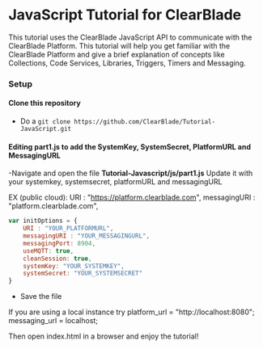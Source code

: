 # JavaScript Tutorial for ClearBlade

This tutorial uses the ClearBlade JavaScript API to communicate with the ClearBlade Platform. This tutorial will help you get familiar with the ClearBlade Platform and give a brief explanation of concepts like Collections, Code Services, Libraries, Triggers, Timers and Messaging.

### Setup

#### Clone this repository 

- Do a ``` git clone https://github.com/ClearBlade/Tutorial-JavaScript.git ```

#### Editing part1.js to add the SystemKey, SystemSecret, PlatformURL and MessagingURL

-Navigate and open the file **Tutorial-Javascript/js/part1.js**  Update it with your systemkey, systemsecret, platformURL and messagingURL

EX (public cloud): 
   URI : "https://platform.clearblade.com",
   messagingURI : "platform.clearblade.com",

```javascript 
var initOptions = {
	URI : "YOUR_PLATFORMURL",
    messagingURI : "YOUR_MESSAGINGURL",
    messagingPort: 8904,
    useMQTT: true,
    cleanSession: true,
    systemKey: "YOUR_SYSTEMKEY",
    systemSecret: "YOUR_SYSTEMSECRET"  
}
```
- Save the file

If you are using a local instance try platform_url = "http://localhost:8080"; messaging_url = localhost;
  
  

Then open index.html in a browser and enjoy the tutorial!

